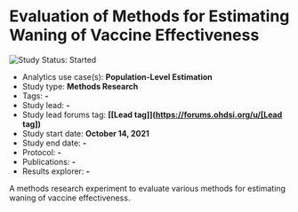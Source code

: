 Evaluation of Methods for Estimating Waning of Vaccine Effectiveness
====================================================================

<img src="https://img.shields.io/badge/Study%20Status-Started-blue.svg" alt="Study Status: Started">

- Analytics use case(s): **Population-Level Estimation**
- Study type: **Methods Research**
- Tags: **-**
- Study lead: **-**
- Study lead forums tag: **[[Lead tag]](https://forums.ohdsi.org/u/[Lead tag])**
- Study start date: **October 14, 2021**
- Study end date: **-**
- Protocol: **-**
- Publications: **-**
- Results explorer: **-**

A methods research experiment to evaluate various methods for estimating waning of vaccine effectiveness.
